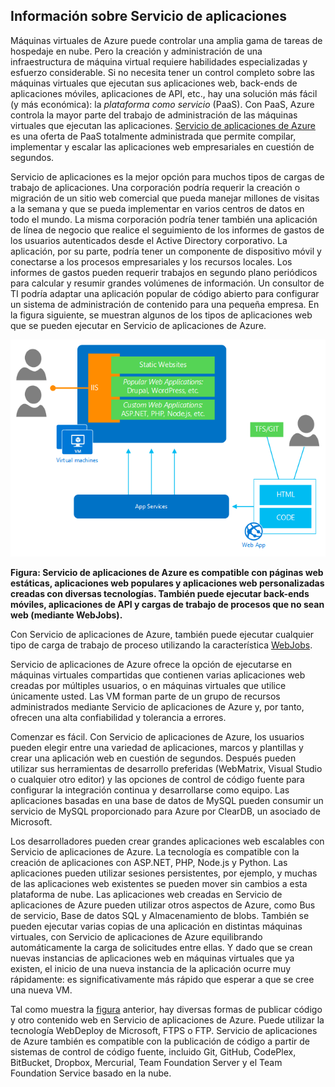 <a name="tellmeas"></a>
## Información sobre Servicio de aplicaciones

Máquinas virtuales de Azure puede controlar una amplia gama de tareas de hospedaje en nube. Pero la creación y administración de una infraestructura de máquina virtual requiere habilidades especializadas y esfuerzo considerable. Si no necesita tener un control completo sobre las máquinas virtuales que ejecutan sus aplicaciones web, back-ends de aplicaciones móviles, aplicaciones de API, etc., hay una solución más fácil (y más económica): la *plataforma como servicio* (PaaS). Con PaaS, Azure controla la mayor parte del trabajo de administración de las máquinas virtuales que ejecutan las aplicaciones. [Servicio de aplicaciones de Azure](../article/app-service/app-service-value-prop-what-is.md) es una oferta de PaaS totalmente administrada que permite compilar, implementar y escalar las aplicaciones web empresariales en cuestión de segundos.

Servicio de aplicaciones es la mejor opción para muchos tipos de cargas de trabajo de aplicaciones. Una corporación podría requerir la creación o migración de un sitio web comercial que pueda manejar millones de visitas a la semana y que se pueda implementar en varios centros de datos en todo el mundo. La misma corporación podría tener también una aplicación de línea de negocio que realice el seguimiento de los informes de gastos de los usuarios autenticados desde el Active Directory corporativo. La aplicación, por su parte, podría tener un componente de dispositivo móvil y conectarse a los procesos empresariales y los recursos locales. Los informes de gastos pueden requerir trabajos en segundo plano periódicos para calcular y resumir grandes volúmenes de información. Un consultor de TI podría adaptar una aplicación popular de código abierto para configurar un sistema de administración de contenido para una pequeña empresa. En la figura siguiente, se muestran algunos de los tipos de aplicaciones web que se pueden ejecutar en Servicio de aplicaciones de Azure.

<a name="appservice_diagram"></a> ![Diagrama de Servicio de aplicaciones](media/app-service-choose-me-content/diagram.png)
 
**Figura: Servicio de aplicaciones de Azure es compatible con páginas web estáticas, aplicaciones web populares y aplicaciones web personalizadas creadas con diversas tecnologías. También puede ejecutar back-ends móviles, aplicaciones de API y cargas de trabajo de procesos que no sean web (mediante WebJobs).**

Con Servicio de aplicaciones de Azure, también puede ejecutar cualquier tipo de carga de trabajo de proceso utilizando la característica [WebJobs](../article/app-service-web/websites-webjobs-resources.md).

Servicio de aplicaciones de Azure ofrece la opción de ejecutarse en máquinas virtuales compartidas que contienen varias aplicaciones web creadas por múltiples usuarios, o en máquinas virtuales que utilice únicamente usted. Las VM forman parte de un grupo de recursos administrados mediante Servicio de aplicaciones de Azure y, por tanto, ofrecen una alta confiabilidad y tolerancia a errores.

Comenzar es fácil. Con Servicio de aplicaciones de Azure, los usuarios pueden elegir entre una variedad de aplicaciones, marcos y plantillas y crear una aplicación web en cuestión de segundos. Después pueden utilizar sus herramientas de desarrollo preferidas (WebMatrix, Visual Studio o cualquier otro editor) y las opciones de control de código fuente para configurar la integración continua y desarrollarse como equipo. Las aplicaciones basadas en una base de datos de MySQL pueden consumir un servicio de MySQL proporcionado para Azure por ClearDB, un asociado de Microsoft.

Los desarrolladores pueden crear grandes aplicaciones web escalables con Servicio de aplicaciones de Azure. La tecnología es compatible con la creación de aplicaciones con ASP.NET, PHP, Node.js y Python. Las aplicaciones pueden utilizar sesiones persistentes, por ejemplo, y muchas de las aplicaciones web existentes se pueden mover sin cambios a esta plataforma de nube. Las aplicaciones web creadas en Servicio de aplicaciones de Azure pueden utilizar otros aspectos de Azure, como Bus de servicio, Base de datos SQL y Almacenamiento de blobs. También se pueden ejecutar varias copias de una aplicación en distintas máquinas virtuales, con Servicio de aplicaciones de Azure equilibrando automáticamente la carga de solicitudes entre ellas. Y dado que se crean nuevas instancias de aplicaciones web en máquinas virtuales que ya existen, el inicio de una nueva instancia de la aplicación ocurre muy rápidamente: es significativamente más rápido que esperar a que se cree una nueva VM.

Tal como muestra la [figura](#appservice_diagram) anterior, hay diversas formas de publicar código y otro contenido web en Servicio de aplicaciones de Azure. Puede utilizar la tecnología WebDeploy de Microsoft, FTPS o FTP. Servicio de aplicaciones de Azure también es compatible con la publicación de código a partir de sistemas de control de código fuente, incluido Git, GitHub, CodePlex, BitBucket, Dropbox, Mercurial, Team Foundation Server y el Team Foundation Service basado en la nube.

<!---HONumber=August15_HO6-->